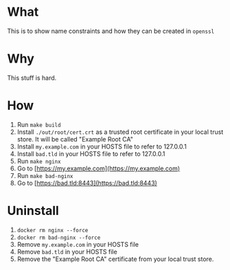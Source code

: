 # What
This is to show name constraints and how they can be created in `openssl`

# Why
This stuff is hard.

# How
1. Run `make build`
2. Install `./out/root/cert.crt` as a trusted root certificate in your local trust store.  It will be called "Example Root CA"
3. Install `my.example.com` in your HOSTS file to refer to 127.0.0.1
4. Install `bad.tld` in your HOSTS file to refer to 127.0.0.1
5. Run `make nginx`
6. Go to [https://my.example.com](https://my.example.com)
7. Run `make bad-nginx`
8. Go to [https://bad.tld:8443](https://bad.tld:8443)

# Uninstall
1. `docker rm nginx --force`
2. `docker rm bad-nginx --force`
3. Remove `my.example.com` in your HOSTS file
4. Remove `bad.tld` in your HOSTS file
6. Remove the "Example Root CA" certificate from your local trust store.